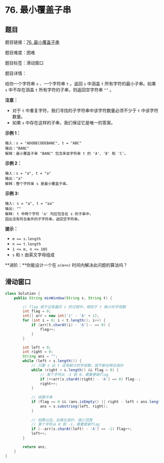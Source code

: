 # 76. 最小覆盖子串

## 题目

题目链接：[76. 最小覆盖子串](https://leetcode.cn/problems/minimum-window-substring/)

题目难度：困难

题目标签：滑动窗口

题目详情：

给你一个字符串 `s` 、一个字符串 `t` 。返回 `s` 中涵盖 `t` 所有字符的最小子串。如果 `s` 中不存在涵盖 `t` 所有字符的子串，则返回空字符串 `""` 。

**注意：**

- 对于 `t` 中重复字符，我们寻找的子字符串中该字符数量必须不少于 `t` 中该字符数量。
- 如果 `s` 中存在这样的子串，我们保证它是唯一的答案。

**示例 1：**

```
输入：s = "ADOBECODEBANC", t = "ABC"
输出："BANC"
解释：最小覆盖子串 "BANC" 包含来自字符串 t 的 'A'、'B' 和 'C'。
```

**示例 2：**

```
输入：s = "a", t = "a"
输出："a"
解释：整个字符串 s 是最小覆盖子串。
```

**示例 3:**

```
输入: s = "a", t = "aa"
输出: ""
解释: t 中两个字符 'a' 均应包含在 s 的子串中，
因此没有符合条件的子字符串，返回空字符串。
```

**提示：**

- `m == s.length`
- `n == t.length`
- `1 <= m, n <= 105`
- `s` 和 `t` 由英文字母组成

**进阶：**你能设计一个在 `o(m+n)` 时间内解决此问题的算法吗？



## 滑动窗口

``` java
class Solution {
    public String minWindow(String s, String t) {

        // flag 用于记录遍历 s 的过程中，相较于 t 缺少的字母数
        int flag = 0;
        int[] arr = new int['z' - 'A' + 1];
        for (int i = 0; i < t.length(); i++) {
            if (arr[t.charAt(i) - 'A']-- == 0) {
                flag++;
            }
        }

        int left = 0;
        int right = 0;
        String ans = "";
        while (left < s.length()) {
            // 只要 s 比 t 还有缺少的字母数，就不断右移右指针
            while (right < s.length() && flag > 0) {
                // 某个字符从 -1 到 0，需要更新flag
                if (++arr[s.charAt(right) - 'A'] == 0) flag--;
                right++;
            }
            
            // 结算子串
            if (flag == 0 && (ans.isEmpty() || right - left < ans.length())) {
                ans = s.substring(left, right);
            }
            
            // 结算以后，右移左指针，缩小范围
            // 某个字符从 0 到 -1，需要更新flag
            if (--arr[s.charAt(left) - 'A'] == -1) flag++;
            left++;
        }

        return ans;
    }
}
```

